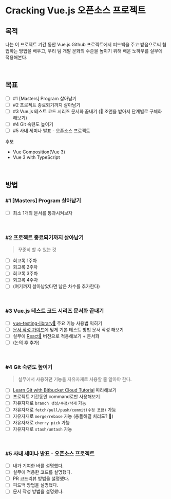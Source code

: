 # Cracking Vue.js 오픈소스 프로젝트

## 목적

나는 이 프로젝트 기간 동안 Vue.js Github 프로젝트에서 피드백을 주고 받음으로써 협업하는 방법을 배우고, 우리 팀 개발 문화의 수준을 높이기 위해 배운 노하우를 실무에 적용해본다.

<br>

## 목표

* [ ] #1 [Masters] Program 살아남기
* [ ] #2 프로젝트 종료되기까지 살아남기
* [ ] #3 Vue.js 테스트 코드 시리즈 문서화 끝내기
(🙏 조언을 받아서 단계별로 구체화 해보기)
* [ ] #4 Git 숙련도 높이기
* [ ] #5 사내 세미나 발표 - 오픈소스 프로젝트

후보

* Vue Composition(Vue 3)
* Vue 3 with TypeScript

<br>

## 방법

### #1 [Masters] Program 살아남기

* [ ] 최소 1개의 문서를 통과시켜보자

<br>

### #2 프로젝트 종료되기까지 살아남기

> 꾸준히 할 수 있는 것

* [ ] 회고록 1주차
* [ ] 회고록 2주차
* [ ] 회고록 3주차
* [ ] 회고록 4주차
* [ ] (여기까지 살아남았다면 남은 차수를 추가한다)

<br>

### #3 Vue.js 테스트 코드 시리즈 문서화 끝내기

* [ ] [vue-testing-library🦎](https://github.com/testing-library/vue-testing-library) 주요 기능 사용법 익히기
* [ ] [문서 작성 가이드](https://github.com/joshua1988/vue-camp/blob/master/.github/DOC_CONTRIBUTION_GUIDE.md)에 맞게 기본 테스트 방법 문서 작성 해보기
* [ ] 실무에 [React🐐](https://github.com/testing-library/react-testing-library) 버전으로 적용해보기 + 문서화
* [ ] (논의 후 추가)

<br>

### #4 Git 숙련도 높이기

> 실무에서 사용하던 기능을 자유자재로 사용할 줄 알아야 한다.

* [ ] [Learn Git with Bitbucket Cloud Tutorial](https://www.atlassian.com/git/tutorials/learn-git-with-bitbucket-cloud) 따라해보기
* [ ] 프로젝트 기간동안 command로만 사용해보기
* [ ] 자유자재로 `branch 생성/수정/삭제` 가능
* [ ] 자유자재로 `fetch/pull/push/commit(수정 포함)` 가능
* [ ] 자유자재로 `merge/rebase` 가능 (충돌해결 처리도? 🤔)
* [ ] 자유자재로 `cherry pick` 가능
* [ ] 자유자재로 `stash/untash` 가능

<br>

### #5 사내 세미나 발표 - 오픈소스 프로젝트

* [ ] 내가 기여한 바를 설명했다.
* [ ] 실무에 적용한 코드를 설명했다.
* [ ] PR 코드리뷰 방법을 설명했다.
* [ ] 피드백 방법을 설명했다.
* [ ] 문서 작성 방법을 설명했다.
